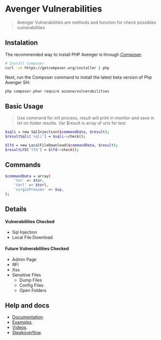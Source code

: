 # Avenger Vulnerabilities

> Avenger Vulnerabilities are methods and function for check possibles vulnerabilities

## Instalation 

The recommended way to install PHP Avenger is through
[Composer](http://getcomposer.org).

```bash
# Install Composer
curl -sS https://getcomposer.org/installer | php
```

Next, run the Composer command to install the latest beta version of Php Avenger SH:

```bash
php composer.phar require aszone/vulnerabilities
```

## Basic Usage

> Use command for init process, result will print in monitor and save in txt on folder results. 
> Var $result is array of urls for test

```bash
$sqli = new SqlInjection($commandData, $result);
$resultSqli['sqli'] = $sqli->check();
```
   
```bash
$lfd = new LocalFileDownload($commandData, $result);
$resultLFD['lfd'] = $lfd->check();
```

## Commands
```bash
$commandData = array(
    'tor' => $tor,
    'torl' => $torl,
    'virginProxies' => $vp,
);
```


## Details

#### Vulnerabilities Checked
* Sql Injection
* Local File Download


#### Future Vulnerabilities Checked
* Admin Page
* RFI
* Xss
* Sensitive Files
    * Dump Files
    * Config Files
    * Open Folders
    
## Help and docs
* [Documentation](http://phpavenger.aszone.com.br).
* [Examples](http://phpavenger.aszone.com.br/examples).
* [Videos](http://youtube.com/aszone).
* [Steakoverflow](http://phpavenger.aszone.com.br).

